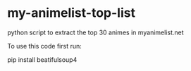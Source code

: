 # my-animelist-top-list
python script to extract the top 30 animes in myanimelist.net

To use this code first run:

pip install beatifulsoup4
